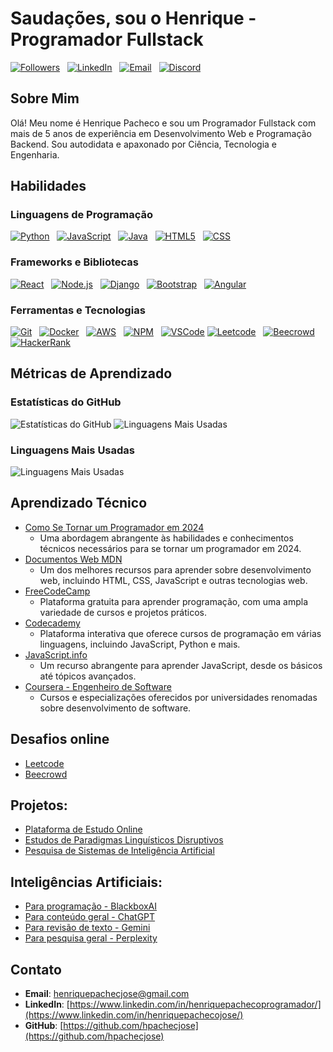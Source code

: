 # Saudações, sou o Henrique - Programador Fullstack








[![Followers](https://img.shields.io/github/followers/hpachecoj?style=for-the-badge&logo=github&color=24292e)](https://github.com/hpachecoj?tab=followers) &nbsp; 
[![LinkedIn](https://img.shields.io/badge/LinkedIn-Connect-0077B5?style=for-the-badge&logo=linkedin&logoColor=white)](https://www.linkedin.com/in/henriquepachecoprogramador/) &nbsp; 
[![Email](https://img.shields.io/badge/Email-Contact-D14836?style=for-the-badge&logo=gmail&logoColor=white)](mailto:henriquepachecj@gmail.com) &nbsp; 
[![Discord](https://img.shields.io/badge/Discord-Join%20Server-7289DA?style=for-the-badge&logo=discord&logoColor=white)](https://discord.gg/UPaMDxsf)









## Sobre Mim

Olá! Meu nome é Henrique Pacheco e sou um Programador Fullstack com mais de 5 anos de experiência em Desenvolvimento Web e Programação Backend. Sou autodidata e apaxonado por Ciência, Tecnologia e Engenharia.

## Habilidades

### Linguagens de Programação
[![Python](https://img.shields.io/badge/-Python-3776AB?style=for-the-badge&logo=python&logoColor=white)](https://www.python.org) &nbsp; 
[![JavaScript](https://img.shields.io/badge/-JavaScript-F7DF1E?style=for-the-badge&logo=javascript&logoColor=black)](https://www.javascript.com) &nbsp; 
[![Java](https://img.shields.io/badge/-Java-007396?style=for-the-badge&logo=java&logoColor=white)](https://www.java.com) &nbsp; 
[![HTML5](https://img.shields.io/badge/-HTML5-E34F26?style=for-the-badge&logo=html5&logoColor=white)](https://developer.mozilla.org/en-US/docs/Web/HTML) &nbsp; 
[![CSS](https://img.shields.io/badge/-CSS-1572B6?style=for-the-badge&logo=css3&logoColor=white)](https://developer.mozilla.org/en-US/docs/Web/CSS)

### Frameworks e Bibliotecas
[![React](https://img.shields.io/badge/-React-61DAFB?style=for-the-badge&logo=react&logoColor=black)](https://reactjs.org) &nbsp; 
[![Node.js](https://img.shields.io/badge/-Node.js-339933?style=for-the-badge&logo=nodedotjs&logoColor=white)](https://nodejs.org) &nbsp; 
[![Django](https://img.shields.io/badge/-Django-092E20?style=for-the-badge&logo=django&logoColor=white)](https://www.djangoproject.com) &nbsp; 
[![Bootstrap](https://img.shields.io/badge/-Bootstrap-563D7C?style=for-the-badge&logo=bootstrap&logoColor=white)](https://getbootstrap.com) &nbsp; 
[![Angular](https://img.shields.io/badge/-Angular-DD0031?style=for-the-badge&logo=angular&logoColor=white)](https://angular.io)


### Ferramentas e Tecnologias
[![Git](https://img.shields.io/badge/-Git-F05032?style=for-the-badge&logo=git&logoColor=white)](https://git-scm.com) &nbsp; 
[![Docker](https://img.shields.io/badge/-Docker-2496ED?style=for-the-badge&logo=docker&logoColor=white)](https://www.docker.com) &nbsp; 
[![AWS](https://img.shields.io/badge/-AWS-232F3E?style=for-the-badge&logo=amazonaws&logoColor=white)](https://aws.amazon.com) &nbsp; 
[![NPM](https://img.shields.io/badge/-NPM-CB3837?style=for-the-badge&logo=npm&logoColor=white)](https://www.npmjs.com) &nbsp; 
[![VSCode](https://img.shields.io/badge/-VSCode-007ACC?style=for-the-badge&logo=visual-studio-code&logoColor=white)](https://code.visualstudio.com)
[![Leetcode](https://img.shields.io/badge/-Leetcode-FFA116?style=for-the-badge&logo=leetcode&logoColor=white)](https://leetcode.com) &nbsp;
[![Beecrowd](https://img.shields.io/badge/-Beecrowd-00599C?style=for-the-badge&logo=beecrowd&logoColor=white)](https://www.beecrowd.com.br) &nbsp;
[![HackerRank](https://img.shields.io/badge/-HackerRank-2EC866?style=for-the-badge&logo=hackerrank&logoColor=white)](https://www.hackerrank.com)














## Métricas de Aprendizado

### Estatísticas do GitHub
![Estatísticas do GitHub](https://github-readme-stats.vercel.app/api?username=hpachecoj&show_icons=true&theme=radical)
![Linguagens Mais Usadas](https://github-readme-stats.vercel.app/api/top-langs/?username=hpachecoj&layout=compact&langs_count=10&theme=radical)


### Linguagens Mais Usadas
![Linguagens Mais Usadas](https://github-readme-stats.vercel.app/api/top-langs/?username=hpachecoj&layout=compact&theme=radical)




## Aprendizado Técnico

- [Como Se Tornar um Programador em 2024](https://www.youtube.com/watch?v=Kf68YBMOPoM)
  - Uma abordagem abrangente às habilidades e conhecimentos técnicos necessários para se tornar um programador em 2024.
- [Documentos Web MDN](https://developer.mozilla.org/pt-BR/)
  - Um dos melhores recursos para aprender sobre desenvolvimento web, incluindo HTML, CSS, JavaScript e outras tecnologias web.
- [FreeCodeCamp](https://www.freecodecamp.org/)
  - Plataforma gratuita para aprender programação, com uma ampla variedade de cursos e projetos práticos.
- [Codecademy](https://www.codecademy.com/)
  - Plataforma interativa que oferece cursos de programação em várias linguagens, incluindo JavaScript, Python e mais.
- [JavaScript.info](https://javascript.info/)
  - Um recurso abrangente para aprender JavaScript, desde os básicos até tópicos avançados.
- [Coursera - Engenheiro de Software](https://www.coursera.org/browse/computer-science/software-development)
  - Cursos e especializações oferecidos por universidades renomadas sobre desenvolvimento de software.

## Desafios online
- [Leetcode](https://leetcode.com/)
- [Beecrowd](https://beecrowd.com/pt/#)


## Projetos:

- [Plataforma de Estudo Online](https://github.com/FutureDataEnginer/coding-school)<br/>
- [Estudos de Paradigmas Linguísticos Disruptivos]()<br/>
- [Pesquisa de Sistemas de Inteligência Artificial]()<br/>

## Inteligências Artificiais:

- [Para programação - BlackboxAI](https://www.blackbox.ai/)<br/>
- [Para conteúdo geral - ChatGPT](https://chatgpt.com/)<br/>
- [Para revisão de texto - Gemini](https://gemini.google.com/app)<br/>
- [Para pesquisa geral - Perplexity](https://www.perplexity.ai/)<br/>

## Contato

- **Email**: [henriquepachecjose@gmail.com](mailto:henriquepachecjose@gmail.com)
- **LinkedIn**: [https://www.linkedin.com/in/henriquepachecoprogramador/](https://www.linkedin.com/in/henriquepachecojose/)
- **GitHub**: [https://github.com/hpachecjose](https://github.com/hpachecjose)

